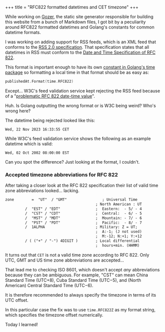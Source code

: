 +++
title = "RFC822 formatted datetimes and CET timezone"
+++

While working on [Gozer](https://github.com/dannyvankooten/gozer), the static site generator responsible for building this website from a bunch of Markdown files, I got bit by a peculiarity around RFC822 formatted datetimes and Golang's constants for common datetime formats.

I was working on adding support for RSS feeds, which is an XML feed that conforms to the [RSS 2.0 specification](https://www.rssboard.org/rss-specification).
That specification states that all datetimes in RSS must conform to the [Date and Time Specification of RFC 822](https://www.rfc-editor.org/rfc/rfc822.html#section-5.1).

This format is important enough to have its own [constant in Golang's time package](https://pkg.go.dev/time#pkg-constants) so formatting a local time in that format should be as easy as:

```go
publishedAt.Format(time.RFC822)
```

Except... W3C's feed validation service kept rejecting the RSS feed because of a "[problematic RFC 822 date-time value](https://validator.w3.org/feed/docs/warning/ProblematicalRFC822Date.html)".

Huh. Is Golang outputting the wrong format or is W3C being weird? Who's wrong here?

The datetime being rejected looked like this:

```
Wed, 22 Nov 2023 16:33:55 CET
```

While W3C's feed validation service shows the following as an example datetime which is valid:

```
Wed, 02 Oct 2002 08:00:00 EST
```

Can you spot the difference? Just looking at the format, I couldn't.

### Accepted timezone abbreviations for RFC 822

After taking a closer look at the RFC 822 specification their list of valid time zone abbreviations looked... lacking.

```txt
zone        =  "UT"  / "GMT"                ; Universal Time
                                         ; North American : UT
         /  "EST" / "EDT"                ;  Eastern:  - 5/ - 4
         /  "CST" / "CDT"                ;  Central:  - 6/ - 5
         /  "MST" / "MDT"                ;  Mountain: - 7/ - 6
         /  "PST" / "PDT"                ;  Pacific:  - 8/ - 7
         /  1ALPHA                       ; Military: Z = UT;
                                         ;  A:-1; (J not used)
                                         ;  M:-12; N:+1; Y:+12
         / ( ("+" / "-") 4DIGIT )        ; Local differential
                                         ;  hours+min. (HHMM)
```

It turns out that `CET` is not a valid time zone according to RFC 822. Only UTC, GMT and US time zone abbreviations are accepted...

That lead me to checking ISO 8601, which doesn't accept _any_ abbreviations because they can be ambiguous.
For example, "CST" can mean China Standard Time (UTC+8), Cuba Standard Time (UTC−5), and (North American) Central Standard Time (UTC−6).

It is therefore recommended to always specify the timezone in terms of its UTC offset.

In this particular case the fix was to use `time.RFC822Z` as my format string, which specifies the timezone offset numerically.

Today I learned!



